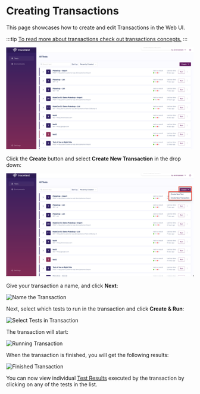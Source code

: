 # Creating Transactions

This page showcases how to create and edit Transactions in the Web UI.

:::tip
[To read more about transactions check out transactions concepts.](../concepts/transactions.md)
:::

![Main Screen](../img/main-screen-0.11.png)

Click the **Create** button and select **Create New Transaction** in the drop down:

![Create a Test Button](../img/create-button-0.11.png)

Give your transaction a name, and click **Next**:

![Name the Transaction](https://res.cloudinary.com/djwdcmwdz/image/upload/v1685712802/docs/beta.tracetest.io__page_1_jynf6o.png)

Next, select which tests to run in the transaction and click **Create & Run**:

![Select Tests in Transaction](https://res.cloudinary.com/djwdcmwdz/image/upload/v1685712954/docs/beta.tracetest.io__page_1_1_agjvg0.png)

The transaction will start:

![Running Transaction](https://res.cloudinary.com/djwdcmwdz/image/upload/v1685713352/docs/beta.tracetest.io__page_1_2_oqwazx.png)

When the transaction is finished, you will get the following results:

![Finished Transaction](https://res.cloudinary.com/djwdcmwdz/image/upload/v1685713712/docs/demo.tracetest.io__x0o1gu.png)

You can now view individual [Test Results](test-results.md) executed by the transaction by clicking on any of the tests in the list.

